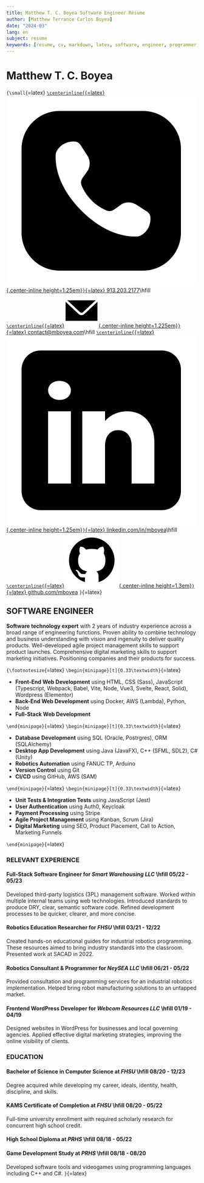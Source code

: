 ```yaml
---
title: Matthew T. C. Boyea Software Engineer Resume
author: [Matthew Terrance Carlos Boyea]
date: "2024-03"
lang: en
subject: resume
keywords: [resume, cv, markdown, latex, software, engineer, programmer, matthew, boyea]
---
```

# Matthew T. C. Boyea

`{\small`{=latex}
[`\centerinline{`{=latex}![Phone icon}](media/icons8-phone-500.png){.center-inline height=1.25em}`}`{=latex} 913.203.2177](tel:9132032177)\hfill
[`\centerinline{`{=latex}![Email icon](media/icons8-email-90.png){.center-inline height=1.225em}`}`{=latex} contact@mboyea.com](mailto:contact@mboyea.com)\hfill
[`\centerinline{`{=latex}![LinkedIn icon](media/icons8-linkedin-500.png){.center-inline height=1.25em}`}`{=latex} linkedin.com/in/mboyea](https://www.linkedin.com/in/mboyea/)\hfill
[`\centerinline{`{=latex}![GitHub icon](media/icons8-github-144.png){.center-inline height=1.3em}`}`{=latex} github.com/mboyea](https://github.com/mboyea)
`}`{=latex}

[comment]: # (icons from https://icons8.com/)

## SOFTWARE ENGINEER
**Software technology expert** with 2 years of industry experience across a broad range of engineering functions. Proven ability to combine technology and business understanding with vision and ingenuity to deliver quality products. Well-developed agile project management skills to support product launches. Comprehensive digital marketing skills to support marketing initiatives. Positioning companies and their products for success.

`{\footnotesize`{=latex}
`\begin{minipage}[t]{0.33\textwidth}`{=latex}

- **Front-End Web Development** using HTML, CSS (Sass), JavaScript (Typescript, Webpack, Babel, Vite, Node, Vue3, Svelte, React, Solid), Wordpress (Elementor)
- **Back-End Web Development** using Docker, AWS (Lambda), Python, Node
- **Full-Stack Web Development**

`\end{minipage}`{=latex}
`\begin{minipage}[t]{0.33\textwidth}`{=latex}

- **Database Development** using SQL (Oracle, Postrgres), ORM (SQLAlchemy)
- **Desktop App Development** using Java (JavaFX), C++ (SFML,
SDL2), C# (Unity)
- **Robotics Automation** using FANUC TP, Arduino
- **Version Control** using Git
- **CI/CD** using GitHub, AWS (SAM)

`\end{minipage}`{=latex}
`\begin{minipage}[t]{0.33\textwidth}`{=latex}

- **Unit Tests & Integration Tests** using
JavaScript (Jest)
- **User Authentication** using Auth0, Keycloak
- **Payment Processing** using Stripe
- **Agile Project Management** using Kanban, Scrum (Jira)
- **Digital Marketing** using SEO, Product Placement, Call to Action, Marketing Funnels

`\end{minipage}`{=latex}

### RELEVANT EXPERIENCE
#### **Full-Stack Software Engineer** for *Smart Warehousing LLC* \hfill 05/22 - 05/23

Developed third-party logistics (3PL) management software. Worked within multiple internal teams using web technologies. Introduced standards to produce DRY, clear, semantic software code. Refined development processes to be quicker, clearer, and more concise.

#### **Robotics Education Researcher** for *FHSU* \hfill 03/21 - 12/22

Created hands-on educational guides for industrial robotics programming. These resources aimed to bring industry standards into the classroom. Presented work at SACAD in 2022.

#### **Robotics Consultant & Programmer** for *NeySEA LLC* \hfill 06/21 - 05/22

Provided consultation and programming services for an industrial robotics implementation. Helped bring robot manufacturing solutions to an untapped market.

#### **Frontend WordPress Developer** for *Webcom Resources LLC* \hfill 01/19 - 04/19

Designed websites in WordPress for businesses and local governing agencies. Applied effective digital marketing strategies, improving the online visibility of clients.

### EDUCATION
#### **Bachelor of Science in Computer Science** at *FHSU* \hfill 08/20 - 12/23

Degree acquired while developing my career, ideals, identity, health, discipline, and skills.

#### **KAMS Certificate of Completion** at *FHSU* \hfill 08/20 - 05/22

Full-time university enrollment with required scholarly research for concurrent high school credit.

#### **High School Diploma** at *PRHS* \hfill 08/18 - 05/22

#### **Game Development Study** at *PRHS* \hfill 08/18 - 08/20

Developed software tools and videogames using programming languages including C++ and C#.
`}`{=latex}

